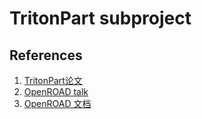 # TritonPart subproject  
## References
1. [TritonPart论文](https://ieeexplore.ieee.org/abstract/document/10323975)
2. [OpenROAD talk](https://www.youtube.com/watch?v=z-yoZuJx2IE)
3. [OpenROAD 文档](https://openroad.readthedocs.io/en/latest/)